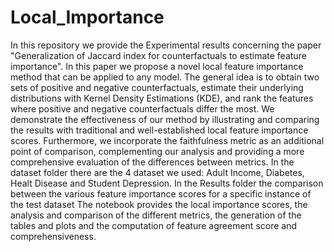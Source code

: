 # Local_Importance

In this repository we provide the Experimental results concerning the paper "Generalization of Jaccard index for counterfactuals to estimate feature importance". In this paper we propose a novel local feature importance method that can be applied to any model. The general idea is to obtain two sets of positive and negative counterfactuals, estimate their underlying distributions with Kernel Density Estimations (KDE), and rank the features where positive and negative counterfactuals differ the most.
We demonstrate the effectiveness of our method by illustrating and comparing the results with traditional and well-established local feature importance scores. Furthermore, we incorporate the faithfulness metric as an additional point of comparison, complementing our analysis and providing a more comprehensive evaluation of the differences between metrics.
In the dataset folder there are the 4 dataset we used: Adult Income, Diabetes, Healt Disease and Student Depression.
In the Results folder the comparison between the various feature importance scores for a specific instance of the test dataset
The notebook provides the local importance scores, the analysis and comparison of the different metrics, the generation of the tables and plots and the computation of feature agreement score and comprehensiveness.
